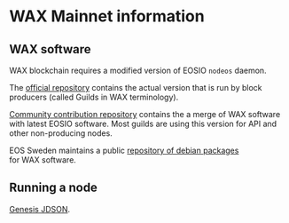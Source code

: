 # WAX Mainnet information

## WAX software

WAX blockchain requires a modified version of EOSIO `nodeos` daemon. 

The [official repository](https://github.com/worldwide-asset-exchange/wax-blockchain) contains 
the actual version that is run by block producers (called Guilds in WAX terminology).

[Community contribution repository](https://github.com/cc32d9/wax2.0) contains the a merge of WAX 
software with latest EOSIO software. Most guilds are using this version for API and other 
non-producing nodes.

EOS Sweden maintains a public [repository of debian packages](https://waxsweden.org/apt-get-wax/)  
for WAX software.

## Running a node

[Genesis JDSON](wax_mainnet_genesis.json).
